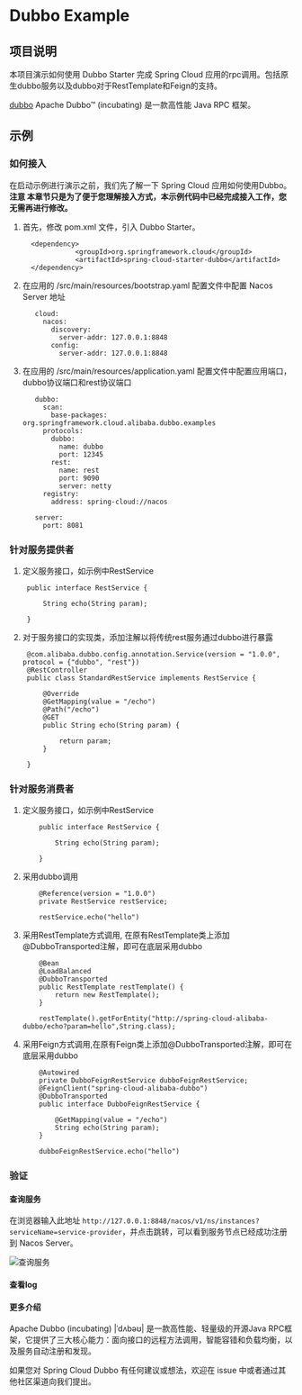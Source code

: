 # Dubbo Example

## 项目说明

本项目演示如何使用 Dubbo Starter 完成 Spring Cloud 应用的rpc调用。包括原生dubbo服务以及dubbo对于RestTemplate和Feign的支持。

[dubbo](https://github.com/apache/incubator-dubbo) Apache Dubbo™ (incubating) 是一款高性能 Java RPC 框架。

## 示例

### 如何接入
在启动示例进行演示之前，我们先了解一下 Spring Cloud 应用如何使用Dubbo。
**注意 本章节只是为了便于您理解接入方式，本示例代码中已经完成接入工作，您无需再进行修改。**

1. 首先，修改 pom.xml 文件，引入 Dubbo Starter。

	     <dependency>
                    <groupId>org.springframework.cloud</groupId>
                    <artifactId>spring-cloud-starter-dubbo</artifactId>
         </dependency>
	
2. 在应用的 /src/main/resources/bootstrap.yaml 配置文件中配置 Nacos Server 地址
	
		  cloud:
            nacos:
              discovery:
                server-addr: 127.0.0.1:8848
              config:
                server-addr: 127.0.0.1:8848

2. 在应用的 /src/main/resources/application.yaml 配置文件中配置应用端口，dubbo协议端口和rest协议端口

          dubbo:
            scan:
              base-packages: org.springframework.cloud.alibaba.dubbo.examples
            protocols:
              dubbo:
                name: dubbo
                port: 12345
              rest:
                name: rest
                port: 9090
                server: netty
            registry:
              address: spring-cloud://nacos
          
          server:
            port: 8081
		  


### 针对服务提供者

1. 定义服务接口，如示例中RestService

        public interface RestService {
        
            String echo(String param);

        }


2. 对于服务接口的实现类，添加注解以将传统rest服务通过dubbo进行暴露

	    @com.alibaba.dubbo.config.annotation.Service(version = "1.0.0", protocol = {"dubbo", "rest"})
        @RestController
        public class StandardRestService implements RestService {
   
            @Override
            @GetMapping(value = "/echo")
            @Path("/echo")
            @GET
            public String echo(String param) {
        
                return param;
            }
               
        }

### 针对服务消费者

1. 定义服务接口，如示例中RestService
   
           public interface RestService {
           
               String echo(String param);
   
           }
    

		
2. 采用dubbo调用

           @Reference(version = "1.0.0")
           private RestService restService;
           
           restService.echo("hello")

3. 采用RestTemplate方式调用, 在原有RestTemplate类上添加@DubboTransported注解，即可在底层采用dubbo

           @Bean
           @LoadBalanced
           @DubboTransported
           public RestTemplate restTemplate() {
               return new RestTemplate();
           }
           
           restTemplate().getForEntity("http://spring-cloud-alibaba-dubbo/echo?param=hello",String.class);


4. 采用Feign方式调用,在原有Feign类上添加@DubboTransported注解，即可在底层采用dubbo

           @Autowired
           private DubboFeignRestService dubboFeignRestService;
           @FeignClient("spring-cloud-alibaba-dubbo")
           @DubboTransported
           public interface DubboFeignRestService {
           
               @GetMapping(value = "/echo")
               String echo(String param);
           }
            
           dubboFeignRestService.echo("hello")


### 验证

#### 查询服务
在浏览器输入此地址 `http://127.0.0.1:8848/nacos/v1/ns/instances?serviceName=service-provider`，并点击跳转，可以看到服务节点已经成功注册到 Nacos Server。

![查询服务](https://cdn.nlark.com/lark/0/2018/png/54319/1536986288092-5cf96af9-9a26-466b-85f6-39ad1d92dfdc.png)

#### 查看log



#### 更多介绍
Apache Dubbo (incubating) |ˈdʌbəʊ| 是一款高性能、轻量级的开源Java RPC框架，它提供了三大核心能力：面向接口的远程方法调用，智能容错和负载均衡，以及服务自动注册和发现。

如果您对 Spring Cloud Dubbo 有任何建议或想法，欢迎在 issue 中或者通过其他社区渠道向我们提出。

